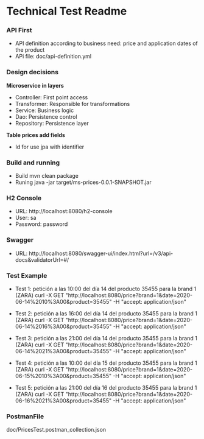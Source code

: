 # Technical Test Readme 

### API First

* API definition according to business need: price and application dates of the product 
* APi file: doc/api-definition.yml

### Design decisions

**Microservice in layers**
* Controller: First point access
* Transformer: Responsible for transformations
* Service: Business logic
* Dao: Persistence control
* Repository: Persistence layer

**Table prices add fields**
* Id for use jpa with identifier

### Build and running
* Build
mvn clean package
* Runing
java -jar target/ms-prices-0.0.1-SNAPSHOT.jar

### H2 Console
* URL: http://localhost:8080/h2-console
* User: sa
* Password: password 

### Swagger
* URL: http://localhost:8080/swagger-ui/index.html?url=/v3/api-docs&validatorUrl=#/

### Test Example
- Test 1: petición a las 10:00 del día 14 del producto 35455   para la brand 1 (ZARA)
curl -X GET "http://localhost:8080/price?brand=1&date=2020-06-14%2010%3A00&product=35455" -H "accept: application/json"

- Test 2: petición a las 16:00 del día 14 del producto 35455   para la brand 1 (ZARA)
curl -X GET "http://localhost:8080/price?brand=1&date=2020-06-14%2016%3A00&product=35455" -H "accept: application/json"

- Test 3: petición a las 21:00 del día 14 del producto 35455   para la brand 1 (ZARA)
curl -X GET "http://localhost:8080/price?brand=1&date=2020-06-14%2021%3A00&product=35455" -H "accept: application/json"

- Test 4: petición a las 10:00 del día 15 del producto 35455   para la brand 1 (ZARA)
curl -X GET "http://localhost:8080/price?brand=1&date=2020-06-15%2010%3A00&product=35455" -H "accept: application/json"

- Test 5: petición a las 21:00 del día 16 del producto 35455   para la brand 1 (ZARA)
curl -X GET "http://localhost:8080/price?brand=1&date=2020-06-16%2021%3A00&product=35455" -H "accept: application/json"

### PostmanFile
doc/PricesTest.postman_collection.json
